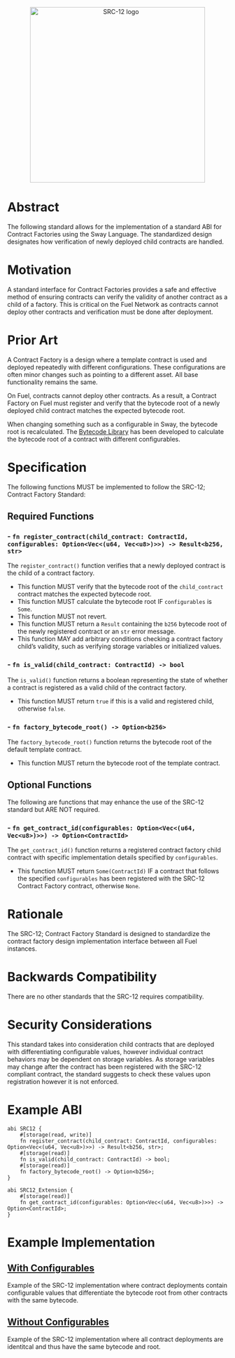 <p align="center">
    <picture>
        <source media="(prefers-color-scheme: dark)" srcset=".docs/src-12-logo-dark-theme.png">
        <img alt="SRC-12 logo" width="400px" src=".docs/src-12-logo-light-theme.png">
    </picture>
</p>

# Abstract

The following standard allows for the implementation of a standard ABI for Contract Factories using the Sway Language. The standardized design designates how verification of newly deployed child contracts are handled.

# Motivation

A standard interface for Contract Factories provides a safe and effective method of ensuring contracts can verify the validity of another contract as a child of a factory. This is critical on the Fuel Network as contracts cannot deploy other contracts and verification must be done after deployment.

# Prior Art

A Contract Factory is a design where a template contract is used and deployed repeatedly with different configurations. These configurations are often minor changes such as pointing to a different asset. All base functionality remains the same.

On Fuel, contracts cannot deploy other contracts. As a result, a Contract Factory on Fuel must register and verify that the bytecode root of a newly deployed child contract matches the expected bytecode root.

When changing something such as a configurable in Sway, the bytecode root is recalculated. The [Bytecode Library](https://github.com/FuelLabs/sway-libs/tree/master/libs/bytecode) has been developed to calculate the bytecode root of a contract with different configurables.

# Specification

The following functions MUST be implemented to follow the SRC-12; Contract Factory Standard:

## Required Functions

### - `fn register_contract(child_contract: ContractId, configurables: Option<Vec<(u64, Vec<u8>)>>) -> Result<b256, str>`

The `register_contract()` function verifies that a newly deployed contract is the child of a contract factory.

- This function MUST verify that the bytecode root of the `child_contract` contract matches the expected bytecode root.
- This function MUST calculate the bytecode root IF `configurables` is `Some`.
- This function MUST not revert.
- This function MUST return a `Result` containing the `b256` bytecode root of the newly registered contract or an `str` error message.
- This function MAY add arbitrary conditions checking a contract factory child’s validity, such as verifying storage variables or initialized values.

### - `fn is_valid(child_contract: ContractId) -> bool`

The `is_valid()` function returns a boolean representing the state of whether a contract is registered as a valid child of the contract factory. 

- This function MUST return `true` if this is a valid and registered child, otherwise `false`.

### - `fn factory_bytecode_root() -> Option<b256>`

The `factory_bytecode_root()` function returns the bytecode root of the default template contract.

- This function MUST return the bytecode root of the template contract.

## Optional Functions

The following are functions that may enhance the use of the SRC-12 standard but ARE NOT required.

### - `fn get_contract_id(configurables: Option<Vec<(u64, Vec<u8>)>>) -> Option<ContractId>`

The `get_contract_id()` function returns a registered contract factory child contract with specific implementation details specified by `configurables`.

- This function MUST return `Some(ContractId)` IF a contract that follows the specified `configurables` has been registered with the SRC-12 Contract Factory contract, otherwise `None`.

# Rationale

The SRC-12; Contract Factory Standard is designed to standardize the contract factory design implementation interface between all Fuel instances. 

# Backwards Compatibility

There are no other standards that the SRC-12 requires compatibility.

# Security Considerations

This standard takes into consideration child contracts that are deployed with differentiating configurable values, however individual contract behaviors may be dependent on storage variables. As storage variables may change after the contract has been registered with the SRC-12 compliant contract, the standard suggests to check these values upon registration however it is not enforced.

# Example ABI

```sway
abi SRC12 {
    #[storage(read, write)]
    fn register_contract(child_contract: ContractId, configurables: Option<Vec<(u64, Vec<u8>)>>) -> Result<b256, str>;
    #[storage(read)]
    fn is_valid(child_contract: ContractId) -> bool;
    #[storage(read)]
    fn factory_bytecode_root() -> Option<b256>;
}

abi SRC12_Extension {
    #[storage(read)]
    fn get_contract_id(configurables: Option<Vec<(u64, Vec<u8>)>>) -> Option<ContractId>;
}
```

# Example Implementation

## [With Configurables](../../examples/src12-contract-factory/with_configurables/src/with_configurables.sw)

Example of the SRC-12 implementation where contract deployments contain configurable values that differentiate the bytecode root from other contracts with the same bytecode.

## [Without Configurables](../../examples/src12-contract-factory/without_configurables/src/without_configurables.sw)

Example of the SRC-12 implementation where all contract deployments are identitcal and thus have the same bytecode and root.

